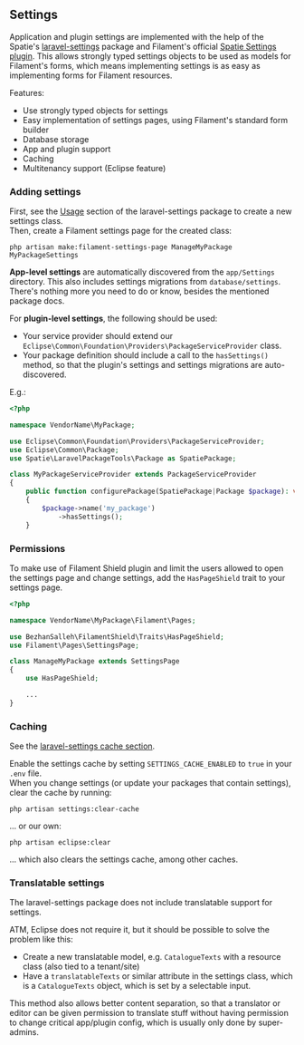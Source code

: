 ## Settings

Application and plugin settings are implemented with the help of the Spatie's [laravel-settings](https://github.com/spatie/laravel-settings) package and Filament's official [Spatie Settings plugin](https://filamentphp.com/plugins/filament-spatie-settings). This allows strongly typed settings objects to be used as models for Filament's forms, which means implementing settings is as easy as implementing forms for Filament resources.

Features:
* Use strongly typed objects for settings
* Easy implementation of settings pages, using Filament's standard form builder
* Database storage
* App and plugin support
* Caching
* Multitenancy support (Eclipse feature)

### Adding settings
First, see the [Usage](https://github.com/spatie/laravel-settings?tab=readme-ov-file#usage) section of the laravel-settings package to create a new settings class.  
Then, create a Filament settings page for the created class:
```shell
php artisan make:filament-settings-page ManageMyPackage MyPackageSettings
```

**App-level settings** are automatically discovered from the `app/Settings` directory. This also includes settings migrations from `database/settings`. There's nothing more you need to do or know, besides the mentioned package docs.

For **plugin-level settings**, the following should be used:
* Your service provider should extend our `Eclipse\Common\Foundation\Providers\PackageServiceProvider` class.
* Your package definition should include a call to the `hasSettings()` method, so that the plugin's settings and settings migrations are auto-discovered.

E.g.:

```php
<?php

namespace VendorName\MyPackage;

use Eclipse\Common\Foundation\Providers\PackageServiceProvider;
use Eclipse\Common\Package;
use Spatie\LaravelPackageTools\Package as SpatiePackage;

class MyPackageServiceProvider extends PackageServiceProvider
{
    public function configurePackage(SpatiePackage|Package $package): void
    {
        $package->name('my_package')
            ->hasSettings();
    }
```

### Permissions
To make use of Filament Shield plugin and limit the users allowed to open the settings page and change settings, add the `HasPageShield` trait to your settings page.

```php
<?php

namespace VendorName\MyPackage\Filament\Pages;

use BezhanSalleh\FilamentShield\Traits\HasPageShield;
use Filament\Pages\SettingsPage;

class ManageMyPackage extends SettingsPage
{
    use HasPageShield;

    ...
}
```
### Caching
See the [laravel-settings cache section](https://github.com/spatie/laravel-settings?tab=readme-ov-file#caching-settings).

Enable the settings cache by setting `SETTINGS_CACHE_ENABLED` to `true` in your `.env` file.     
When you change settings (or update your packages that contain settings), clear the cache by running:
```shell
php artisan settings:clear-cache
```
... or our own:
```shell
php artisan eclipse:clear
```
... which also clears the settings cache, among other caches.

### Translatable settings
The laravel-settings package does not include translatable support for settings.

ATM, Eclipse does not require it, but it should be possible to solve the problem like this:
* Create a new translatable model, e.g. `CatalogueTexts` with a resource class (also tied to a tenant/site)
* Have a `translatableTexts` or similar attribute in the settings class, which is a `CatalogueTexts` object, which is set by a selectable input.

This method also allows better content separation, so that a translator or editor can be given permission to translate stuff without having permission to change critical app/plugin config, which is usually only done by super-admins.
